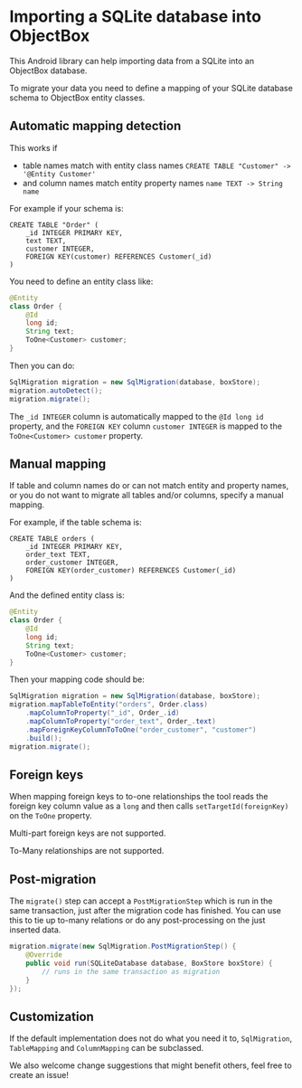 # Importing a SQLite database into ObjectBox

This Android library can help importing data from a SQLite into an ObjectBox database.

To migrate your data you need to define a mapping of your SQLite database schema to ObjectBox entity 
classes.

## Automatic mapping detection
This works if
- table names match with entity class names 
  `CREATE TABLE "Customer" -> '@Entity Customer'`
- and column names match entity property names
  `name TEXT -> String name`

For example if your schema is:
```
CREATE TABLE "Order" (
    _id INTEGER PRIMARY KEY,
    text TEXT,
    customer INTEGER,
    FOREIGN KEY(customer) REFERENCES Customer(_id)
)
```

You need to define an entity class like:
```java
@Entity
class Order {
    @Id
    long id;
    String text;
    ToOne<Customer> customer; 
}
```

Then you can do:
```java
SqlMigration migration = new SqlMigration(database, boxStore);
migration.autoDetect();
migration.migrate();
```

The `_id INTEGER` column is automatically mapped to the `@Id long id` property, and the `FOREIGN KEY` 
column `customer INTEGER` is mapped to the `ToOne<Customer> customer` property.

## Manual mapping
If table and column names do or can not match entity and property names, or you do not want to
migrate all tables and/or columns, specify a manual mapping.

For example, if the table schema is:
```
CREATE TABLE orders (
    _id INTEGER PRIMARY KEY,
    order_text TEXT,
    order_customer INTEGER,
    FOREIGN KEY(order_customer) REFERENCES Customer(_id)
)
```

And the defined entity class is:
```java
@Entity
class Order {
    @Id
    long id;
    String text;
    ToOne<Customer> customer; 
}
```

Then your mapping code should be:
```java
SqlMigration migration = new SqlMigration(database, boxStore);
migration.mapTableToEntity("orders", Order.class)
    .mapColumnToProperty("_id", Order_.id)
    .mapColumnToProperty("order_text", Order_.text)
    .mapForeignKeyColumnToToOne("order_customer", "customer")
    .build();
migration.migrate();
```

## Foreign keys
When mapping foreign keys to to-one relationships the tool reads the foreign key column value as a
`long` and then calls `setTargetId(foreignKey)` on the `ToOne` property.

Multi-part foreign keys are not supported.

To-Many relationships are not supported.

## Post-migration
The `migrate()` step can accept a `PostMigrationStep` which is run in the same transaction, just
 after the migration code has finished. You can use this to tie up to-many relations or do any 
post-processing on the just inserted data.

```java
migration.migrate(new SqlMigration.PostMigrationStep() {
    @Override
    public void run(SQLiteDatabase database, BoxStore boxStore) {
        // runs in the same transaction as migration
    }
});
```

## Customization
If the default implementation does not do what you need it to, `SqlMigration`, `TableMapping` and 
`ColumnMapping` can be subclassed.

We also welcome change suggestions that might benefit others, feel free to create an issue!
